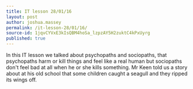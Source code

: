 ```yaml
---
title: IT lesson 28/01/16
layout: post
author: joshua.massey
permalink: /it-lesson-28/01/16/
source-id: 1jqvCYVxE3kIsQBM4hoSa_lzpzAY5H2zuktC4kPxUyrg
published: true
---
```

In this IT lesson we talked about psychopaths and sociopaths, that psychopaths harm or kill things and feel like a real human but sociopaths don't feel bad at all when he or she kills something. Mr Keen told us a story about at his old school that some children caught a seagull and they ripped its wings off.

